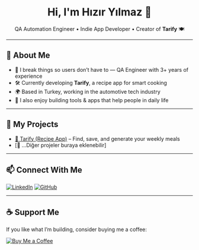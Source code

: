 <h1 align="center">Hi, I'm Hızır Yılmaz 👋</h1>
<p align="center">
  QA Automation Engineer • Indie App Developer • Creator of <strong>Tarify</strong> 🍽️
</p>

---

## 💼 About Me

- 🧪 I break things so users don’t have to — QA Engineer with 3+ years of experience  
- 🛠️ Currently developing **Tarify**, a recipe app for smart cooking  
- 🌍 Based in Turkey, working in the automotive tech industry  
- 💬 I also enjoy building tools & apps that help people in daily life

---

## 🚀 My Projects

- [🔹 Tarify (Recipe App)](https://github.com/hzrylmz/Tarify) – Find, save, and generate your weekly meals  
- [🔹 ...Diğer projeler buraya eklenebilir]

---

## 📫 Connect With Me

[![LinkedIn](https://img.shields.io/badge/LinkedIn-blue?logo=linkedin&style=flat-square)](https://linkedin.com/in/hzrylmz)
[![GitHub](https://img.shields.io/badge/GitHub-%2312100E.svg?style=flat-square&logo=github&logoColor=white)](https://github.com/hzrylmz)

---

## ☕ Support Me

If you like what I’m building, consider buying me a coffee:

[![Buy Me a Coffee](https://img.shields.io/badge/Buy%20Me%20a%20Coffee-%F0%9F%8D%95-orange?style=flat-square)](https://www.buymeacoffee.com/hzrylmz)
